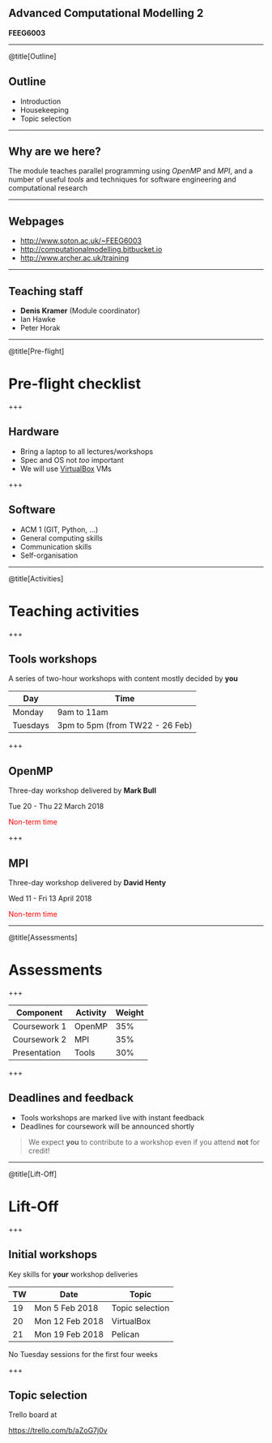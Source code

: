 ## Advanced Computational Modelling 2

**FEEG6003**

---
@title[Outline]

## Outline

- Introduction
- Housekeeping
- Topic selection

---

## Why are we here?

The module teaches parallel programming using *OpenMP* and *MPI*, and a number
of useful *tools* and techniques for software engineering and computational research

---

## Webpages

- http://www.soton.ac.uk/~FEEG6003
- http://computationalmodelling.bitbucket.io
- http://www.archer.ac.uk/training
---

## Teaching staff

- **Denis Kramer** (Module coordinator)
- Ian Hawke
- Peter Horak

---

@title[Pre-flight]

# Pre-flight checklist

+++

## Hardware

- Bring a laptop to all lectures/workshops
- Spec and OS not *too* important
- We will use [VirtualBox](http://www.virtualbox.org) VMs

+++

## Software

- ACM 1 (GIT, Python, ...)
- General computing skills
- Communication skills
- Self-organisation

---

@title[Activities]

# Teaching activities

+++

## Tools workshops

A series of two-hour workshops with content mostly decided by **you**

| Day      | Time                            |
| -------- | ------------------------------- |
| Monday   | 9am to 11am                     |
| Tuesdays | 3pm to 5pm (from TW22 - 26 Feb) |

+++

## OpenMP

Three-day workshop delivered by **Mark Bull**

Tue 20 - Thu 22 March 2018

<span style="color: red">Non-term time</span>

+++

## MPI

Three-day workshop delivered by **David Henty**

Wed 11 - Fri 13 April 2018

<span style="color: red">Non-term time</span>

---

@title[Assessments]

# Assessments

+++

| Component    | Activity | Weight |
| ------------ | -------- | ------ |
| Coursework 1 | OpenMP   | 35%    |
| Coursework 2 | MPI      | 35%    |
| Presentation | Tools    | 30%    |

+++

## Deadlines and feedback

- Tools workshops are marked live with instant feedback
- Deadlines for coursework will be announced shortly

> We expect **you** to contribute to a workshop even if you attend **not** for credit!

---

@title[Lift-Off]

# Lift-Off

+++

## Initial workshops

Key skills for **your** workshop deliveries

| TW  | Date            | Topic           |
| --- | --------------- | --------------- |
| 19  | Mon 5 Feb 2018  | Topic selection |
| 20  | Mon 12 Feb 2018 | VirtualBox      |
| 21  | Mon 19 Feb 2018 | Pelican         |

No Tuesday sessions for the first four weeks

+++

## Topic selection

Trello board at

https://trello.com/b/aZoG7j0v
